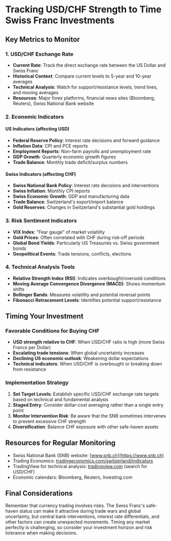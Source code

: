 # Tracking USD/CHF Strength to Time Swiss Franc Investments

## Key Metrics to Monitor

### 1. USD/CHF Exchange Rate
- **Current Rate**: Track the direct exchange rate between the US Dollar and Swiss Franc
- **Historical Context**: Compare current levels to 5-year and 10-year averages
- **Technical Analysis**: Watch for support/resistance levels, trend lines, and moving averages
- **Resources**: Major forex platforms, financial news sites (Bloomberg, Reuters), Swiss National Bank website

### 2. Economic Indicators

#### US Indicators (affecting USD)
- **Federal Reserve Policy**: Interest rate decisions and forward guidance
- **Inflation Data**: CPI and PCE reports
- **Employment Reports**: Non-farm payrolls and unemployment rate
- **GDP Growth**: Quarterly economic growth figures
- **Trade Balance**: Monthly trade deficit/surplus numbers

#### Swiss Indicators (affecting CHF)
- **Swiss National Bank Policy**: Interest rate decisions and interventions
- **Swiss Inflation**: Monthly CPI reports
- **Swiss Economic Growth**: GDP and manufacturing data
- **Trade Balance**: Switzerland's export/import balance
- **Gold Reserves**: Changes in Switzerland's substantial gold holdings

### 3. Risk Sentiment Indicators
- **VIX Index**: "Fear gauge" of market volatility
- **Gold Prices**: Often correlated with CHF during risk-off periods
- **Global Bond Yields**: Particularly US Treasuries vs. Swiss government bonds
- **Geopolitical Events**: Trade tensions, conflicts, elections

### 4. Technical Analysis Tools
- **Relative Strength Index (RSI)**: Indicates overbought/oversold conditions
- **Moving Average Convergence Divergence (MACD)**: Shows momentum shifts
- **Bollinger Bands**: Measures volatility and potential reversal points
- **Fibonacci Retracement Levels**: Identifies potential support/resistance

## Timing Your Investment

### Favorable Conditions for Buying CHF
- **USD strength relative to CHF**: When USD/CHF ratio is high (more Swiss Francs per Dollar)
- **Escalating trade tensions**: When global uncertainty increases
- **Declining US economic outlook**: Weakening dollar expectations
- **Technical indicators**: When USD/CHF is overbought or breaking down from resistance

### Implementation Strategy
1. **Set Target Levels**: Establish specific USD/CHF exchange rate targets based on technical and fundamental analysis
2. **Staged Entry**: Consider dollar-cost averaging rather than a single entry point
3. **Monitor Intervention Risk**: Be aware that the SNB sometimes intervenes to prevent excessive CHF strength
4. **Diversification**: Balance CHF exposure with other safe-haven assets

## Resources for Regular Monitoring
- Swiss National Bank (SNB) website: [www.snb.ch](https://www.snb.ch)
- Trading Economics: [tradingeconomics.com/switzerland/indicators](https://tradingeconomics.com/switzerland/indicators)
- TradingView for technical analysis: [tradingview.com](https://www.tradingview.com) (search for USD/CHF)
- Economic calendars: Bloomberg, Reuters, Investing.com

## Final Considerations
Remember that currency trading involves risks. The Swiss Franc's safe-haven status can make it attractive during trade wars and global uncertainty, but central bank interventions, interest rate differentials, and other factors can create unexpected movements. Timing any market perfectly is challenging, so consider your investment horizon and risk tolerance when making decisions.